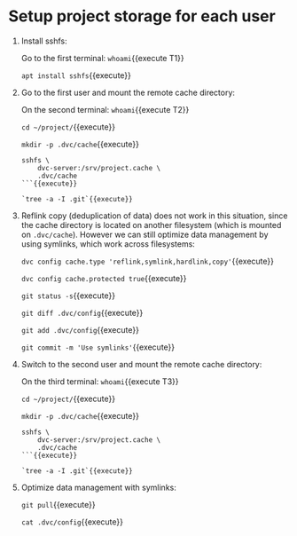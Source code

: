 # Setup project storage for each user

1. Install sshfs:

   Go to the first terminal: `whoami`{{execute T1}}

   `apt install sshfs`{{execute}}
   
2. Go to the first user and mount the remote cache directory:

   On the second terminal: `whoami`{{execute T2}}
   
   `cd ~/project/`{{execute}}
   
   `mkdir -p .dvc/cache`{{execute}}
   
   ```
   sshfs \
       dvc-server:/srv/project.cache \
       .dvc/cache
   ```{{execute}}
   
   `tree -a -I .git`{{execute}}
   
3. Reflink copy (deduplication of data) does not work in this
   situation, since the cache directory is located on another
   filesystem (which is mounted on `.dvc/cache`). However we can still
   optimize data management by using symlinks, which work across
   filesystems:

   `dvc config cache.type 'reflink,symlink,hardlink,copy'`{{execute}}
   
   `dvc config cache.protected true`{{execute}}
   
   `git status -s`{{execute}}
   
   `git diff .dvc/config`{{execute}}
   
   `git add .dvc/config`{{execute}}
   
   `git commit -m 'Use symlinks'`{{execute}}
   
4. Switch to the second user and mount the remote cache directory:

   On the third terminal: `whoami`{{execute T3}}
   
   `cd ~/project/`{{execute}}
   
   `mkdir -p .dvc/cache`{{execute}}
   
   ```
   sshfs \
       dvc-server:/srv/project.cache \
       .dvc/cache
   ```{{execute}}
   
   `tree -a -I .git`{{execute}}

5. Optimize data management with symlinks:

   `git pull`{{execute}}
   
   `cat .dvc/config`{{execute}}

